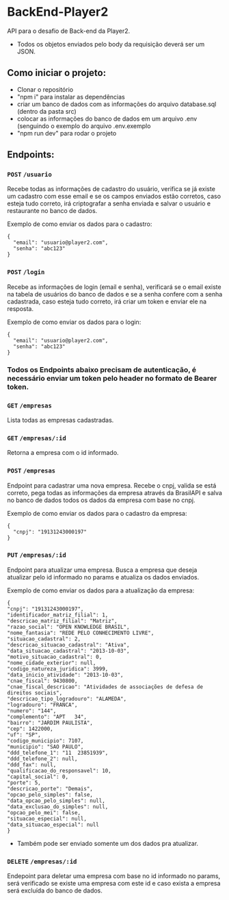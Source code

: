 # BackEnd-Player2

API para o desafio de Back-end da Player2.

- Todos os objetos enviados pelo body da requisição deverá ser um JSON.

## Como iniciar o projeto:

- Clonar o repositório
- "npm i" para instalar as dependências
- criar um banco de dados com as informações do arquivo database.sql (dentro da pasta src)
- colocar as informações do banco de dados em um arquivo .env (senguindo o exemplo do arquivo .env.exemplo
- "npm run dev" para rodar o projeto

## Endpoints:

### `POST` `/usuario`

Recebe todas as informações de cadastro do usuário, verifica se já existe um cadastro com esse email e se os campos enviados estão corretos, caso esteja tudo correto, irá criptografar a senha enviada e salvar o usuário e restaurante no banco de dados.

Exemplo de como enviar os dados para o cadastro:

```
{
  "email": "usuario@player2.com",
  "senha": "abc123"
}
```

### `POST` `/login`

Recebe as informações de login (email e senha), verificará se o email existe na tabela de usuários do banco de dados e se a senha confere com a senha cadastrada, caso esteja tudo correto, irá criar um token e enviar ele na resposta.

Exemplo de como enviar os dados para o login:

```
{
  "email": "usuario@player2.com",
  "senha": "abc123"
}
```

### Todos os Endpoints abaixo precisam de autenticação, é necessário enviar um token pelo header no formato de Bearer token.

### `GET` `/empresas`

Lista todas as empresas cadastradas.

### `GET` `/empresas/:id`

Retorna a empresa com o id informado.

### `POST` `/empresas`

Endpoint para cadastrar uma nova empresa. Recebe o cnpj, valida se está correto, pega todas as informações da empresa através da BrasilAPI e salva no banco de dados todos os dados da empresa com base no cnpj.

Exemplo de como enviar os dados para o cadastro da empresa:

```
{
  "cnpj": "19131243000197"
}
```

### `PUT` `/empresas/:id`

Endpoint para atualizar uma empresa. Busca a empresa que deseja atualizar pelo id informado no params e atualiza os dados enviados.

Exemplo de como enviar os dados para a atualização da empresa:

```
{
"cnpj": "19131243000197",
"identificador_matriz_filial": 1,
"descricao_matriz_filial": "Matriz",
"razao_social": "OPEN KNOWLEDGE BRASIL",
"nome_fantasia": "REDE PELO CONHECIMENTO LIVRE",
"situacao_cadastral": 2,
"descricao_situacao_cadastral": "Ativa",
"data_situacao_cadastral": "2013-10-03",
"motivo_situacao_cadastral": 0,
"nome_cidade_exterior": null,
"codigo_natureza_juridica": 3999,
"data_inicio_atividade": "2013-10-03",
"cnae_fiscal": 9430800,
"cnae_fiscal_descricao": "Atividades de associações de defesa de direitos sociais",
"descricao_tipo_logradouro": "ALAMEDA",
"logradouro": "FRANCA",
"numero": "144",
"complemento": "APT   34",
"bairro": "JARDIM PAULISTA",
"cep": 1422000,
"uf": "SP",
"codigo_municipio": 7107,
"municipio": "SAO PAULO",
"ddd_telefone_1": "11  23851939",
"ddd_telefone_2": null,
"ddd_fax": null,
"qualificacao_do_responsavel": 10,
"capital_social": 0,
"porte": 5,
"descricao_porte": "Demais",
"opcao_pelo_simples": false,
"data_opcao_pelo_simples": null,
"data_exclusao_do_simples": null,
"opcao_pelo_mei": false,
"situacao_especial": null,
"data_situacao_especial": null
}
```
 - Também pode ser enviado somente um dos dados pra atualizar.
 
 ### `DELETE` `/empresas/:id`
 
 Endepoint para deletar uma empresa com base no id informado no params, será verificado se existe uma empresa com este id e caso exista a empresa será excluída do banco de dados.

